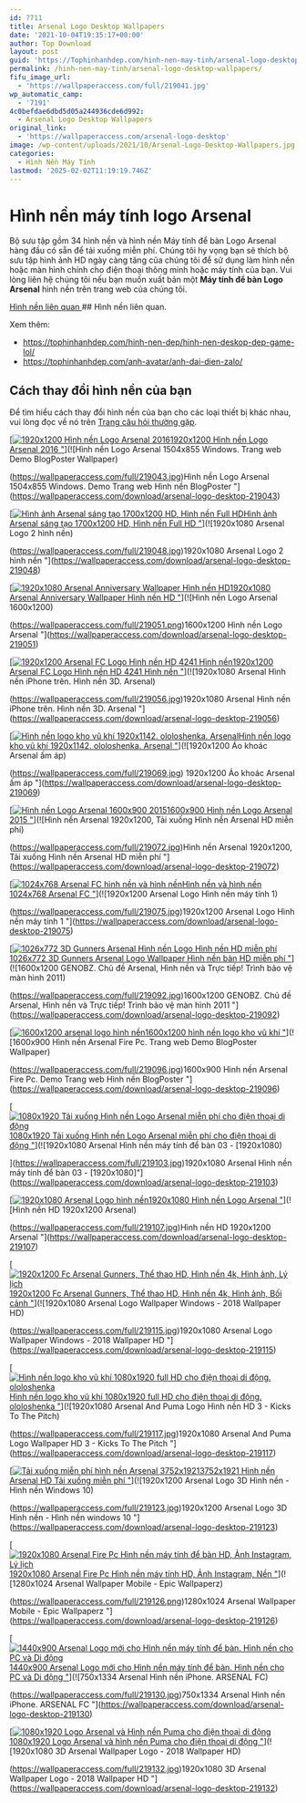 ```yaml
---
id: 7711
title: Arsenal Logo Desktop Wallpapers
date: '2021-10-04T19:35:17+00:00'
author: Top Download
layout: post
guid: 'https://Tophinhanhdep.com/hinh-nen-may-tinh/arsenal-logo-desktop-wallpapers/'
permalink: /hinh-nen-may-tinh/arsenal-logo-desktop-wallpapers/
fifu_image_url:
  - 'https://wallpaperaccess.com/full/219041.jpg'
wp_automatic_camp:
  - '7191'
4c0befdae6dbd5d05a244936cde6d992:
  - Arsenal Logo Desktop Wallpapers
original_link:
  - 'https://wallpaperaccess.com/arsenal-logo-desktop'
image: /wp-content/uploads/2021/10/Arsenal-Logo-Desktop-Wallpapers.jpg
categories:
  - Hình Nền Máy Tính
lastmod: '2025-02-02T11:19:19.746Z'
---
```

# Hình nền máy tính logo Arsenal

Bộ sưu tập gồm 34 hình nền và hình nền Máy tính để bàn Logo Arsenal hàng đầu có sẵn để tải xuống miễn phí. Chúng tôi hy vọng bạn sẽ thích bộ sưu tập hình ảnh HD ngày càng tăng của chúng tôi để sử dụng làm hình nền hoặc màn hình chính cho điện thoại thông minh hoặc máy tính của bạn. Vui lòng liên hệ chúng tôi nếu bạn muốn xuất bản một **Máy tính để bàn Logo Arsenal** hình nền trên trang web của chúng tôi.

[Hình nền liên quan ](#related) ## Hình nền liên quan.

   
 Xem thêm:

   
- <https://tophinhanhdep.com/hinh-nen-dep/hinh-nen-deskop-dep-game-lol/>
- <https://tophinhanhdep.com/anh-avatar/anh-dai-dien-zalo/>

## Cách thay đổi hình nền của bạn

Để tìm hiểu cách thay đổi hình nền của bạn cho các loại thiết bị khác nhau, vui lòng đọc về nó trên [Trang câu hỏi thường gặp](https://tophinhanhdep.com/faq/).

  
[[![1920x1200 Hình nền Logo Arsenal 2016](https://wallpaperaccess.com/full/219041.jpg)1920x1200 Hình nền Logo Arsenal 2016 "](https://wallpaperaccess.com/download/arsenal-logo-desktop-219041)](![Hình nền Logo Arsenal 1504x855 Windows.  Trang web Demo BlogPoster Wallpaper)

(https://wallpaperaccess.com/full/219043.jpg)Hình nền Logo Arsenal 1504x855 Windows. Demo Trang web Hình nền BlogPoster "](https://wallpaperaccess.com/download/arsenal-logo-desktop-219043)

[[![Hình ảnh Arsenal sáng tạo 1700x1200 HD, Hình nền Full HD](https://wallpaperaccess.com/full/219044.jpg)Hình ảnh Arsenal sáng tạo 1700x1200 HD, Hình nền Full HD "](https://wallpaperaccess.com/download/arsenal-logo-desktop-219044)](![1920x1080 Arsenal Logo 2 hình nền)

(https://wallpaperaccess.com/full/219048.jpg)1920x1080 Arsenal Logo 2 hình nền "](https://wallpaperaccess.com/download/arsenal-logo-desktop-219048)

[[![1920x1080 Arsenal Anniversary Wallpaper Hình nền HD](https://wallpaperaccess.com/full/219050.jpg)1920x1080 Arsenal Anniversary Wallpaper Hình nền HD "](https://wallpaperaccess.com/download/arsenal-logo-desktop-219050)](![Hình nền Logo Arsenal 1600x1200)

(https://wallpaperaccess.com/full/219051.png)1600x1200 Hình nền Logo Arsenal "](https://wallpaperaccess.com/download/arsenal-logo-desktop-219051)

[[![1920x1200 Arsenal FC Logo Hình nền HD 4241 Hình nền](https://wallpaperaccess.com/full/219054.jpg)1920x1200 Arsenal FC Logo Hình nền HD 4241 Hình nền "](https://wallpaperaccess.com/download/arsenal-logo-desktop-219054)](![1920x1080 Arsenal Hình nền iPhone trên.  Hình nền 3D.  Arsenal)

(https://wallpaperaccess.com/full/219056.jpg)1920x1080 Arsenal Hình nền iPhone trên. Hình nền 3D. Arsenal "](https://wallpaperaccess.com/download/arsenal-logo-desktop-219056)

[[![Hình nền logo kho vũ khí 1920x1142.  ololoshenka.  Arsenal](https://wallpaperaccess.com/full/219068.jpg)Hình nền logo kho vũ khí 1920x1142. ololoshenka. Arsenal "](https://wallpaperaccess.com/download/arsenal-logo-desktop-219068)](![1920x1200 Áo khoác Arsenal ấm áp)

(https://wallpaperaccess.com/full/219069.jpg) 1920x1200 Áo khoác Arsenal ấm áp "](https://wallpaperaccess.com/download/arsenal-logo-desktop-219069)

[[![Hình nền Logo Arsenal 1600x900 2015](https://wallpaperaccess.com/full/219071.jpg)1600x900 Hình nền Logo Arsenal 2015 "](https://wallpaperaccess.com/download/arsenal-logo-desktop-219071)](![Hình nền Arsenal 1920x1200, Tải xuống Hình nền Arsenal HD miễn phí)

(https://wallpaperaccess.com/full/219072.jpg)Hình nền Arsenal 1920x1200, Tải xuống Hình nền Arsenal HD miễn phí "](https://wallpaperaccess.com/download/arsenal-logo-desktop-219072)

[[![1024x768 Arsenal FC hình nền và hình nền](https://wallpaperaccess.com/full/219074.jpg)Hình nền và hình nền 1024x768 Arsenal FC "](https://wallpaperaccess.com/download/arsenal-logo-desktop-219074)](![1920x1200 Arsenal Logo Hình nền máy tính 1)

(https://wallpaperaccess.com/full/219075.jpg)1920x1200 Arsenal Logo Hình nền máy tính 1 "](https://wallpaperaccess.com/download/arsenal-logo-desktop-219075)

[[![1026x772 3D Gunners Arsenal Hình nền Logo Hình nền HD miễn phí](https://wallpaperaccess.com/full/219084.gif)1026x772 3D Gunners Arsenal Logo Wallpaper Hình nền bàn HD miễn phí "](https://wallpaperaccess.com/download/arsenal-logo-desktop-219084)](![1600x1200 GENOBZ.  Chủ đề Arsenal, Hình nền và Trực tiếp!  Trình bảo vệ màn hình 2011)

(https://wallpaperaccess.com/full/219092.jpg)1600x1200 GENOBZ. Chủ đề Arsenal, Hình nền và Trực tiếp! Trình bảo vệ màn hình 2011 "](https://wallpaperaccess.com/download/arsenal-logo-desktop-219092)

[[![1600x1200 arsenal logo hình nền](https://wallpaperaccess.com/full/219095.jpg)1600x1200 hình nền logo kho vũ khí "](https://wallpaperaccess.com/download/arsenal-logo-desktop-219095)](![1600x900 Hình nền Arsenal Fire Pc.  Trang web Demo BlogPoster Wallpaper)

(https://wallpaperaccess.com/full/219096.jpg)1600x900 Hình nền Arsenal Fire Pc. Demo Trang web Hình nền BlogPoster "](https://wallpaperaccess.com/download/arsenal-logo-desktop-219096)

[[![1080x1920 Tải xuống Hình nền Logo Arsenal miễn phí cho điện thoại di động](https://wallpaperaccess.com/full/219101.png)1080x1920 Tải xuống Hình nền Logo Arsenal miễn phí cho điện thoại di động "](https://wallpaperaccess.com/download/arsenal-logo-desktop-219101)](![1920x1080 Arsenal Hình nền máy tính để bàn 03 - [1920x1080)

](https://wallpaperaccess.com/full/219103.jpg)1920x1080 Arsenal Hình nền máy tính để bàn 03 - \[1920x1080\]"](https://wallpaperaccess.com/download/arsenal-logo-desktop-219103)

[[![1920x1080 Arsenal Logo hình nền](https://wallpaperaccess.com/full/219105.png)1920x1080 Hình nền Logo Arsenal "](https://wallpaperaccess.com/download/arsenal-logo-desktop-219105)](![Hình nền HD 1920x1200 Arsenal)

(https://wallpaperaccess.com/full/219107.jpg)Hình nền HD 1920x1200 Arsenal "](https://wallpaperaccess.com/download/arsenal-logo-desktop-219107)

[[![1920x1200 Fc Arsenal Gunners, Thể thao HD, Hình nền 4k, Hình ảnh, Lý lịch](https://wallpaperaccess.com/full/219113.jpg)1920x1200 Fc Arsenal Gunners, Thể thao HD, Hình nền 4k, Hình ảnh, Bối cảnh "](https://wallpaperaccess.com/download/arsenal-logo-desktop-219113)](![1920x1080 Arsenal Logo Wallpaper Windows - 2018 Wallpaper HD)

(https://wallpaperaccess.com/full/219115.jpg)1920x1080 Arsenal Logo Wallpaper Windows - 2018 Wallpaper HD "](https://wallpaperaccess.com/download/arsenal-logo-desktop-219115)

[[![Hình nền logo kho vũ khí 1080x1920 full HD cho điện thoại di động.  ololoshenka](https://wallpaperaccess.com/full/219116.jpg)Hình nền logo kho vũ khí 1080x1920 full HD cho điện thoại di động. ololoshenka "](https://wallpaperaccess.com/download/arsenal-logo-desktop-219116)](![1920x1080 Arsenal And Puma Logo Hình nền HD 3 - Kicks To The Pitch)

(https://wallpaperaccess.com/full/219117.jpg)1920x1080 Arsenal And Puma Logo Wallpaper HD 3 - Kicks To The Pitch "](https://wallpaperaccess.com/download/arsenal-logo-desktop-219117)

[[![Tải xuống miễn phí hình nền Arsenal 3752x1921](https://wallpaperaccess.com/full/219120.jpg)3752x1921 Hình nền Arsenal HD Tải xuống miễn phí "](https://wallpaperaccess.com/download/arsenal-logo-desktop-219120)](![1920x1200 Arsenal Logo 3D Hình nền - Hình nền Windows 10)

(https://wallpaperaccess.com/full/219123.jpg)1920x1200 Arsenal Logo 3D Hình nền - Hình nền windows 10 "](https://wallpaperaccess.com/download/arsenal-logo-desktop-219123)

[[![1920x1080 Arsenal Fire Pc Hình nền máy tính để bàn HD, Ảnh Instagram, Lý lịch](https://wallpaperaccess.com/full/219125.jpg)1920x1080 Arsenal Fire Pc Hình nền máy tính HD, Ảnh Instagram, Nền "](https://wallpaperaccess.com/download/arsenal-logo-desktop-219125)](![1280x1024 Arsenal Wallpaper Mobile - Epic Wallpaperz)

(https://wallpaperaccess.com/full/219126.png)1280x1024 Arsenal Wallpaper Mobile - Epic Wallpaperz "](https://wallpaperaccess.com/download/arsenal-logo-desktop-219126)

[[![1440x900 Arsenal Logo mới cho Hình nền máy tính để bàn.  Hình nền cho PC và Di động](https://wallpaperaccess.com/full/219129.jpg)1440x900 Arsenal Logo mới cho Hình nền máy tính để bàn. Hình nền cho PC và Di động "](https://wallpaperaccess.com/download/arsenal-logo-desktop-219129)](![750x1334 Arsenal Hình nền iPhone.  ARSENAL FC)

(https://wallpaperaccess.com/full/219130.jpg)750x1334 Arsenal Hình nền iPhone. ARSENAL FC "](https://wallpaperaccess.com/download/arsenal-logo-desktop-219130)

[[![1080x1920 Logo Arsenal và Hình nền Puma cho điện thoại di động](https://wallpaperaccess.com/full/219131.jpg)1080x1920 Logo Arsenal và hình nền Puma cho điện thoại di động "](https://wallpaperaccess.com/download/arsenal-logo-desktop-219131)](![1920x1080 3D Arsenal Wallpaper Logo - 2018 Wallpaper HD)

(https://wallpaperaccess.com/full/219132.jpg)1920x1080 3D Arsenal Wallpaper Logo - 2018 Wallpaper HD "](https://wallpaperaccess.com/download/arsenal-logo-desktop-219132)
